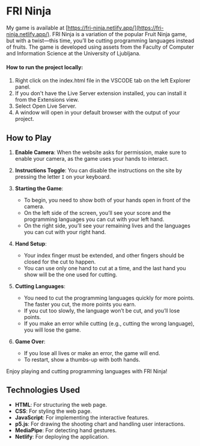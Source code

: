 # FRI Ninja

My game is available at [https://fri-ninja.netlify.app/](https://fri-ninja.netlify.app/).
FRI Ninja is a variation of the popular Fruit Ninja game, but with a twist—this time, you’ll be cutting programming languages instead of fruits.
The game is developed using assets from the Faculty of Computer and Information Science at the University of Ljubljana.

#### How to run the project locally:

1. Right click on the index.html file in the VSCODE tab on the left Explorer panel.
2. If you don't have the Live Server extension installed, you can install it from the Extensions view.
3. Select Open Live Server.
4. A window will open in your default browser with the output of your project.

## How to Play

1. **Enable Camera**: When the website asks for permission, make sure to enable your camera, as the game uses your hands to interact.
2. **Instructions Toggle**: You can disable the instructions on the site by pressing the letter `I` on your keyboard.

3. **Starting the Game**:

   - To begin, you need to show both of your hands open in front of the camera.
   - On the left side of the screen, you’ll see your score and the programming languages you can cut with your left hand.
   - On the right side, you’ll see your remaining lives and the languages you can cut with your right hand.

4. **Hand Setup**:

   - Your index finger must be extended, and other fingers should be closed for the cut to happen.
   - You can use only one hand to cut at a time, and the last hand you show will be the one used for cutting.

5. **Cutting Languages**:

   - You need to cut the programming languages quickly for more points. The faster you cut, the more points you earn.
   - If you cut too slowly, the language won’t be cut, and you’ll lose points.
   - If you make an error while cutting (e.g., cutting the wrong language), you will lose the game.

6. **Game Over**:
   - If you lose all lives or make an error, the game will end.
   - To restart, show a thumbs-up with both hands.

Enjoy playing and cutting programming languages with FRI Ninja!

## Technologies Used

- **HTML**: For structuring the web page.
- **CSS**: For styling the web page.
- **JavaScript**: For implementing the interactive features.
- **p5.js**: For drawing the shooting chart and handling user interactions.
- **MediaPipe**: For detecting hand gestures.
- **Netlify**: For deploying the application.
